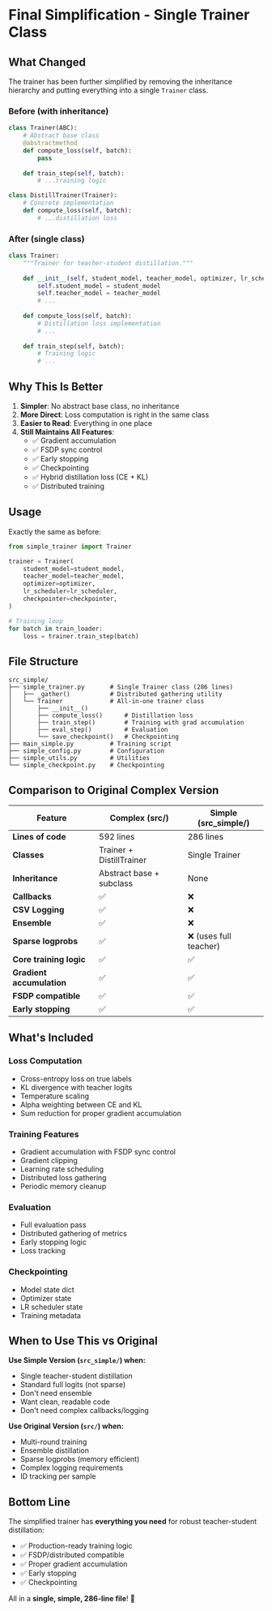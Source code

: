 # Final Simplification - Single Trainer Class

## What Changed

The trainer has been further simplified by removing the inheritance hierarchy and putting everything into a single `Trainer` class.

### Before (with inheritance)
```python
class Trainer(ABC):
    # Abstract base class
    @abstractmethod
    def compute_loss(self, batch):
        pass
    
    def train_step(self, batch):
        # ...training logic

class DistillTrainer(Trainer):
    # Concrete implementation
    def compute_loss(self, batch):
        # ...distillation loss
```

### After (single class)
```python
class Trainer:
    """Trainer for teacher-student distillation."""
    
    def __init__(self, student_model, teacher_model, optimizer, lr_scheduler, checkpointer=None):
        self.student_model = student_model
        self.teacher_model = teacher_model
        # ...
    
    def compute_loss(self, batch):
        # Distillation loss implementation
        # ...
    
    def train_step(self, batch):
        # Training logic
        # ...
```

## Why This Is Better

1. **Simpler**: No abstract base class, no inheritance
2. **More Direct**: Loss computation is right in the same class
3. **Easier to Read**: Everything in one place
4. **Still Maintains All Features**:
   - ✅ Gradient accumulation
   - ✅ FSDP sync control
   - ✅ Early stopping
   - ✅ Checkpointing
   - ✅ Hybrid distillation loss (CE + KL)
   - ✅ Distributed training

## Usage

Exactly the same as before:

```python
from simple_trainer import Trainer

trainer = Trainer(
    student_model=student_model,
    teacher_model=teacher_model,
    optimizer=optimizer,
    lr_scheduler=lr_scheduler,
    checkpointer=checkpointer,
)

# Training loop
for batch in train_loader:
    loss = trainer.train_step(batch)
```

## File Structure

```
src_simple/
├── simple_trainer.py       # Single Trainer class (286 lines)
│   ├── _gather()           # Distributed gathering utility
│   └── Trainer             # All-in-one trainer class
│       ├── __init__()
│       ├── compute_loss()      # Distillation loss
│       ├── train_step()        # Training with grad accumulation
│       ├── eval_step()         # Evaluation
│       └── save_checkpoint()   # Checkpointing
├── main_simple.py          # Training script
├── simple_config.py        # Configuration
├── simple_utils.py         # Utilities
└── simple_checkpoint.py    # Checkpointing
```

## Comparison to Original Complex Version

| Feature | Complex (src/) | Simple (src_simple/) |
|---------|---------------|---------------------|
| **Lines of code** | 592 lines | 286 lines |
| **Classes** | Trainer + DistillTrainer | Single Trainer |
| **Inheritance** | Abstract base + subclass | None |
| **Callbacks** | ✅ | ❌ |
| **CSV Logging** | ✅ | ❌ |
| **Ensemble** | ✅ | ❌ |
| **Sparse logprobs** | ✅ | ❌ (uses full teacher) |
| **Core training logic** | ✅ | ✅ |
| **Gradient accumulation** | ✅ | ✅ |
| **FSDP compatible** | ✅ | ✅ |
| **Early stopping** | ✅ | ✅ |

## What's Included

### Loss Computation
- Cross-entropy loss on true labels
- KL divergence with teacher logits
- Temperature scaling
- Alpha weighting between CE and KL
- Sum reduction for proper gradient accumulation

### Training Features
- Gradient accumulation with FSDP sync control
- Gradient clipping
- Learning rate scheduling
- Distributed loss gathering
- Periodic memory cleanup

### Evaluation
- Full evaluation pass
- Distributed gathering of metrics
- Early stopping logic
- Loss tracking

### Checkpointing
- Model state dict
- Optimizer state
- LR scheduler state
- Training metadata

## When to Use This vs Original

**Use Simple Version (`src_simple/`) when:**
- Single teacher-student distillation
- Standard full logits (not sparse)
- Don't need ensemble
- Want clean, readable code
- Don't need complex callbacks/logging

**Use Original Version (`src/`) when:**
- Multi-round training
- Ensemble distillation
- Sparse logprobs (memory efficient)
- Complex logging requirements
- ID tracking per sample

## Bottom Line

The simplified trainer has **everything you need** for robust teacher-student distillation:
- ✅ Production-ready training logic
- ✅ FSDP/distributed compatible
- ✅ Proper gradient accumulation
- ✅ Early stopping
- ✅ Checkpointing

All in a **single, simple, 286-line file**! 🎉

